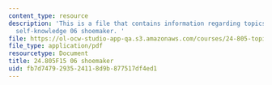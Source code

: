 ```yaml
---
content_type: resource
description: 'This is a file that contains information regarding topics in epistemology:
  self-knowledge 06 shoemaker. '
file: https://ol-ocw-studio-app-qa.s3.amazonaws.com/courses/24-805-topics-in-epistemology-self-knowledge-fall-2015/fb7d7479293524118d9b877517df4ed1_MIT24_805F15_06Shoe.pdf
file_type: application/pdf
resourcetype: Document
title: 24.805F15 06 shoemaker
uid: fb7d7479-2935-2411-8d9b-877517df4ed1
---
```

